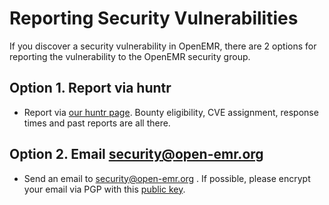 # Reporting Security Vulnerabilities
If you discover a security vulnerability in OpenEMR, there are 2 options for reporting the vulnerability to the OpenEMR security group.

## Option 1. Report via huntr
- Report via [our huntr page](https://huntr.dev/repos/openemr/openemr/). Bounty eligibility, CVE assignment, response times and past reports are all there.

## Option 2. Email security@open-emr.org
- Send an email to security@open-emr.org . If possible, please encrypt your email via PGP with this [public key](https://www.open-emr.org/files/openemr-security-pgp-key.asc).
